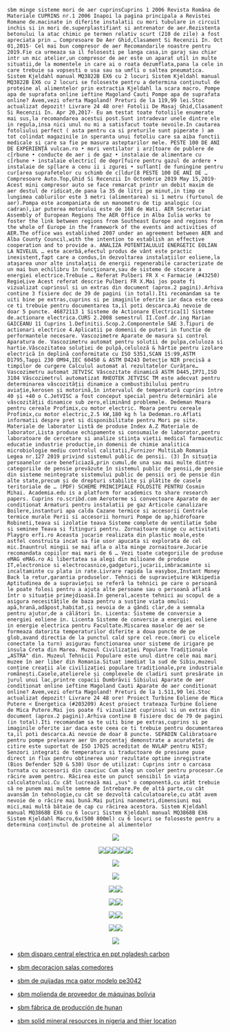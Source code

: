 
```
sbm minge sisteme mori de aer cuprinsCuprins 1 2006 Revista Româna de Materiale CUPRINS nr.1 2006 Inapoi la pagina principala a Revistei Romane de.macinate in diferite instalatii cu mori tubulare in circuit inchis si in mori de.superplastifiant si antrenator de aer.Rezistenta betonului la atac chimic pe termen relativ scurt (210 de zile) a fost apreciata prin … Compresoare De Aer Ghid,Clasament Si Recenzii In. Oct 01,2015· Cel mai bun compresor de aer Recomandarile noastre pentru 2019.Fie ca urmeaza sa il folosesti pe langa casa,in garaj sau chiar intr un mic atelier,un compresor de aer este un aparat util in multe situatii,de la momentele in care ai o roata dezumflata,pana la cele in care trebuie sa vopsesti o usa sau sa umfli o saltea pneumatica. Sistem Kjeldahl manual MQ3822B EX6 cu 2 locuri Sistem Kjeldahl manual MQ3822B EX6 cu 2 locuri se foloseste pentru a determina conținutul de proteine al alimentelor prin extractia Kjeldahl la scara macro. Pompe apa de suprafata online ieftine Magoland Cauti Pompe apa de suprafata online? Avem,vezi oferta Magoland! Preturi de la 119,99 lei.Stoc actualizat depozit! Livrare 24 48 ore! Fotolii De Masaj Ghid,Clasament Si Recenzii In. Apr 20,2017· Eu am testat toate fotoliile enumerate mai sus,la recomandarea acestui post.Sunt intradevar unele dintre ele in regula,insa nici unul nu mi a satisfacut toate nevoile.In cautarea fotoliului perfect ( asta pentru ca si preturile sunt piperate ) am tot colindat magazinile in speranta unui fotoliu care sa aiba functii medicale si care sa fie pe masura asteptarilor mele. PESTE 100 DE ANI DE EXPERIENȚĂ vulcan.ro • mori ventilator i arz[toare de publere de c[rbune • conducte de aer i de gaz • instalaie de alimentare cu c[rbune • instalaie electric[ de depr[fuire pentru gazul de ardere • instalaie de sp[lare a cenu ii i zgurei • suflant[ de funingine pentru cur[area suprafetelor cu schimb de c[ldur[8 PESTE 100 DE ANI DE … Compresoare Auto.Top,Ghid Si Recenzii In Octombrie 2019 May 15,2019· Acest mini compresor auto se face remarcat printr un debit maxim de aer destul de ridicat,de pana la 35 de litri pe minut,in timp ce lungimea cablurilor este 3 metri (alimentarea) si 1 metru (furtunul de aer).Pompa este acompaniata de un manometru de tip analogic (cu cadran),iar puterea motorului este de 168 de Wati. AER Secretariat Assembly of European Regions The AER Office in Alba Iulia works to foster the link between regions from Southeast Europe and regions from the whole of Europe in the framework of the events and activities of AER.The office was established 2007 under an agreement between AER and Alba County Council,with the intention to establish an effective cooperation and to provide a. ANALIZA POTENTIALULUI ENERGETIC EOLIAN LA NIVELUL … este acerbă,efectul produs de vânt este practic inexistent,fapt care a condus,în dezvoltarea instalaţiilor eoliene,la ataşarea unor alte instalaţii de energii regenerabile caracterizate de un mai bun echilibru în funcţionare,sau de sisteme de stocare a energiei electrice.Trebuie … Referat Pulberi FR X < Farmacie (#43250) RegieLive Acest referat descrie Pulberi FR X.Mai jos poate fi vizualizat cuprinsul si un extras din document (aprox.2 pagini).Arhiva contine 3 fisiere doc de 39 de pagini (in total).Iti recomandam sa te uiti bine pe extras,cuprins si pe imaginile oferite iar daca este ceea ce ti trebuie pentru documentarea ta,il poti descarca.Ai nevoie de doar 5 puncte. 46872113 1 Sisteme de Actionare Electrica[1] Sisteme de.actionare electrica.CURS 2.2008 semestrul II.Conf.dr.ing Marian GAICEANU 11 Cuprins 1.Definitii.Scop.2.Componentele SAE 3.Tipuri de actionari electrice 4.Aplicatii pe domenii de puteri in functie de performantele necesare. Vascozimetre Aparate de masura si control Aparatura de. Vascozimetru automat pentru solutii de pulpa,celuloza si hartie.Vâscozitatea soluției de pulpă,celuloză & hârtie pentru izolare electrică în deplină conformitate cu ISO 5351,SCAN 15:99,ASTM D1795,Tappi 230 OM94,IEC 60450 & ASTM D4243 Detecție NIR precisă a timpilor de curgere Calculul automat al rezultatelor Curățare… Vascozimetru automat JETVISC Vâscozitate dinamică ASTM D445,IP71,ISO 3104 Vâscozimetrul automatizat RHEOTEK JETVISC TM este adecvat pentru determinarea vâscozității dinamice a combustibilului pentru aviație,kerosen și motorină,în intervalul de temperatură cuprins între 40 și +40 o C.JetVISC a fost conceput special pentru determinări ale vâscozității dinamice sub zero,eliminând problemele. Dedeman Moara pentru cereale Profimix,cu motor electric. Moara pentru cereale Profimix,cu motor electric,2.5 kW,180 kg h la Dedeman.ro.Aflati informatii despre pret si disponibilitate pentru Mori pe site. Materiale de laborator Listă de produse Index A.Z Materiale de laborator,Lista produse echipamente si consumaile de laborator,pentru laboratoare de cercetare si analize stiința vietii medical farmaceutic educatie industrie productie,in domenii de chimie analitica microbiologie mediu controlul calitatii,Furnizor MultiLab Romania Legea nr.127 2019 privind sistemul public de pensii. (3) În situația persoanelor care beneficiază,prin cumul,de una sau mai multe dintre categoriile de pensie prevăzute în sistemul public de pensii,de pensie din sisteme neintegrate sistemului public de pensii ori de pensie din alte state,precum și de drepturi stabilite și plătite de casele teritoriale de … (PDF) SCHEME PRINCIPIALE FOLOSITE PENTRU Cosmin Mihai. Academia.edu is a platform for academics to share research papers. Cuprins ro.scribd.com Aeroterme si convectoare Aparate de aer conditionat Armaturi pentru instalatii pe gaz Articole canalizare Boilere,instanturi apa calda Cazane termice si accesorii Centrale termice murale Perii si accesorii hornuri Pompe de ap,hidrofoare Robineti,teava si izolatie teava Sisteme complete de ventilatie Sobe si seminee Teava si fitinguri pentru. Zornaitoare minge cu activitati Playgro erfi.ro Aceasta jucarie realizata din plastic moale,este astfel construita incat sa fie usor apucata si explorata de cel mic.Inauntrul mingii se mai afla o alta minge zornaitoare.Jucarie recomandata copiilor mai mari de 6 … Vezi toate categoriile de produse eMAG eMAG.ro Ai libertatea sa alegi din milioane de produse IT,electronice si electrocasnice,gadgeturi,jucarii,imbracaminte si incaltaminte cu plata in rate.Livrare rapida la easybox,Instant Money Back la retur,garantia produselor. Tehnici de supraviețuire Wikipedia Aptitudinea de a supraviețui se referă la tehnici pe care o persoană le poate folosi pentru a ajuta alte persoane sau o persoană aflată într o situație primejdioasă.În general,aceste tehnici au scopul de a asigura necesitățile de baza pentru a susține viața omului: apă,hrană,adăpost,habitat,și nevoia de a gândi clar,de a semnala pentru ajutor,de a călători în. Licenta: Sisteme de conversie a energiei eoliene in. Licenta Sisteme de conversie a energiei eoliene in energie electrica pentru Facultate.Miscarea maselor de aer se formeaza datorita temperaturilor diferite a doua puncte de pe glob,avand directia de la punctul cald spre cel rece.(mori cu elicele conectate la turn) asigurau functionarea unor sisteme de irigare pe insula Creta din Marea. Muzeul Civilizației Populare Tradiționale „ASTRA" din. Muzeul Tehnicii Populare este unul dintre cele mai mari muzee în aer liber din Romania.Situat imediat la sud de Sibiu,muzeul conține creații ale civilizației populare tradiționale,pre industriale românești.Casele,atelierele și complexele de cladiri sunt presărate in jurul unui lac,printre copacii Dumbrăvii Sibiului Aparate de aer conditionat online ieftine Magoland Cauti Aparate de aer conditionat online? Avem,vezi oferta Magoland! Preturi de la 1.511,90 lei.Stoc actualizat depozit! Livrare 24 48 ore! Proiect Turbine Eoliene de Mica Putere < Energetica (#203209) Acest proiect trateaza Turbine Eoliene de Mica Putere.Mai jos poate fi vizualizat cuprinsul si un extras din document (aprox.2 pagini).Arhiva contine 8 fisiere doc de 79 de pagini (in total).Iti recomandam sa te uiti bine pe extras,cuprins si pe imaginile oferite iar daca este ceea ce ti trebuie pentru documentarea ta,il poti descarca.Ai nevoie de doar 8 puncte. SEPADIN Calibratoare pentru pompe prelevare aer Un procentaj demonstrate a acuratetei de citire este suportat de ISO 17025 acreditat de NVLAP pentru NIST; Senzori integrati de temperatura si traductoare de presiune puse direct in flux pentru obtinerea unor rezultate optime inregistrate (Bios Defender 520 & 530) Usor de utilizat: Cuprins intr o carcasa turnata cu accesorii din cauciuc Cum aleg un cooler pentru procesor.Ce răcire avem pentru. Răcirea este un punct sensibil în viața calculatorului.Cu cât lucrează mai „sus" o componentă,cu atât trebuie să ne punem mai multe semne de întrebare.Pe de altă parte,cu cât avansăm în tehnologie,cu cât se dezvoltă calculatoarele,cu atât avem nevoie de o răcire mai bună.Mai puțini nanometri,dimensiuni mai mici,mai multă bătaie de cap cu răcirea acestora. Sistem Kjeldahl manual MQ3868B EX6 cu 6 locuri Sistem Kjeldahl manual MQ3868B EX6 Sistem Kjeldahl Macro,6x(500 800ml) cu 6 locuri se foloseste pentru a determina conținutul de proteine al alimentelor 
```

<div align="center">

<a href="https://es-crusher.shibang-china.com/github&k=sbm+minge+sisteme+mori+de+aer+cuprins"><img src="https://static.shibang-china.com/es/crusher/logo.jpg"></a>

<a href="https://es-crusher.shibang-china.com/github&k=sbm+minge+sisteme+mori+de+aer+cuprins"><img src="https://static.shibang-china.com/es/crusher/index.jpg"></a><a href="https://es-crusher.shibang-china.com/material.htmlgithub&k=sbm+minge+sisteme+mori+de+aer+cuprins"><img src="https://static.shibang-china.com/es/crusher/material.jpg"></a><a href="https://es-crusher.shibang-china.com/application.htmlgithub&k=sbm+minge+sisteme+mori+de+aer+cuprins"><img src="https://static.shibang-china.com/es/crusher/application.jpg"></a><a href="https://es-crusher.shibang-china.com/aboutus.htmlgithub&k=sbm+minge+sisteme+mori+de+aer+cuprins"><img src="https://static.shibang-china.com/es/crusher/aboutus.jpg"></a><a href="https://es-crusher.shibang-china.com/contact.htmlgithub&k=sbm+minge+sisteme+mori+de+aer+cuprins"><img src="https://static.shibang-china.com/es/crusher/contact.jpg"></a>

<a href="https://es-crusher.shibang-china.com/github&k=sbm+minge+sisteme+mori+de+aer+cuprins"><img src="https://static.shibang-china.com/es/crusher/banner.jpg"></a>

<a href="https://swt.shibang-china.com/github&k=sbm+minge+sisteme+mori+de+aer+cuprins"><img src="https://static.shibang-china.com/es/crusher/text.jpg"></a>

<a href="https://swt.shibang-china.com/github&k=sbm+minge+sisteme+mori+de+aer+cuprins"><img src="https://static.shibang-china.com/es/crusher/chat.jpg"></a><a href="https://es-crusher.shibang-china.com/contact.htmlgithub&k=sbm+minge+sisteme+mori+de+aer+cuprins"><img src="https://static.shibang-china.com/es/crusher/message.jpg"></a>

<a href="https://es-crusher.shibang-china.com/products/pe.htmlgithub&k=sbm+minge+sisteme+mori+de+aer+cuprins"><img src="https://static.shibang-china.com/es/crusher/pe.jpg"></a><a href="https://es-crusher.shibang-china.com/products/pf.htmlgithub&k=sbm+minge+sisteme+mori+de+aer+cuprins"><img src="https://static.shibang-china.com/es/crusher/pf.jpg"></a>

<a href="https://es-crusher.shibang-china.com/products/hpt.htmlgithub&k=sbm+minge+sisteme+mori+de+aer+cuprins"><img src="https://static.shibang-china.com/es/crusher/hpt.jpg"></a><a href="https://es-crusher.shibang-china.com/products/vsi.htmlgithub&k=sbm+minge+sisteme+mori+de+aer+cuprins"><img src="https://static.shibang-china.com/es/crusher/vsi.jpg"></a>

<a href="https://es-crusher.shibang-china.com/products/klv.htmlgithub&k=sbm+minge+sisteme+mori+de+aer+cuprins"><img src="https://static.shibang-china.com/es/crusher/klv.jpg"></a><a href="https://es-crusher.shibang-china.com/products/portable.htmlgithub&k=sbm+minge+sisteme+mori+de+aer+cuprins"><img src="https://static.shibang-china.com/es/crusher/portable.jpg"></a>

<a href="https://swt.shibang-china.com/github&k=sbm+minge+sisteme+mori+de+aer+cuprins"><img src="https://static.shibang-china.com/es/crusher/case.jpg"></a>

</div>


* [sbm disparo central electrica en ppt ngladesh carbon](sbm%20disparo%20central%20electrica%20en%20ppt%20ngladesh%20carbon.md)

* [sbm decoracion salas comedores](sbm%20decoracion%20salas%20comedores.md)

* [sbm de quijadas mca gator modelo pe3042](sbm%20de%20quijadas%20mca%20gator%20modelo%20pe3042.md)

* [sbm molienda de proveedor de máquinas bolivia](sbm%20molienda%20de%20proveedor%20de%20m%C3%A1quinas%20bolivia.md)

* [sbm fábrica de producción de hunan](sbm%20f%C3%A1brica%20de%20producci%C3%B3n%20de%20hunan.md)

* [sbm solid mineral resources in nigeria and thier location](sbm%20solid%20mineral%20resources%20in%20nigeria%20and%20thier%20location.md)